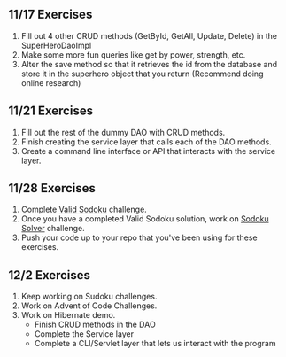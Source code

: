 ## 11/17 Exercises
1. Fill out 4 other CRUD methods (GetById, GetAll, Update, Delete) in the SuperHeroDaoImpl
2. Make some more fun queries like get by power, strength, etc.
3. Alter the save method so that it retrieves the id from the database and store it in the superhero object that you return (Recommend doing online research)

## 11/21 Exercises
1. Fill out the rest of the dummy DAO with CRUD methods. 
2. Finish creating the service layer that calls each of the DAO methods.
3. Create a command line interface or API that interacts with the service layer.

## 11/28 Exercises
1. Complete [Valid Sodoku](https://leetcode.com/problems/valid-sudoku/) challenge.
2. Once you have a completed Valid Sodoku solution, work on [Sodoku Solver](https://leetcode.com/problems/sudoku-solver/) challenge.
3. Push your code up to your repo that you've been using for these exercises.

## 12/2 Exercises
1. Keep working on Sudoku challenges.
2. Work on Advent of Code Challenges.
3. Work on Hibernate demo.
	- Finish CRUD methods in the DAO
	- Complete the Service layer
	- Complete a CLI/Servlet layer that lets us interact with the program
